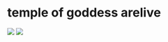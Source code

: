 # temple of goddess arelive

![](https://github-readme-stats.vercel.app/api?username=arebaka&theme=nightowl&show_icons=true)
![](https://github-readme-stats.vercel.app/api/top-langs/?username=arebaka&theme=nightowl)

<!--
**arebaka/arebaka** is a ✨ _special_ ✨ repository because its `README.md` (this file) appears on your GitHub profile.

Here are some ideas to get you started:

- 🔭 I’m currently working on ...
- 🌱 I’m currently learning ...
- 👯 I’m looking to collaborate on ...
- 🤔 I’m looking for help with ...
- 💬 Ask me about ...
- 📫 How to reach me: ...
- 😄 Pronouns: ...
- ⚡ Fun fact: ...
-->
